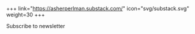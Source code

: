 +++
link="https://asherperlman.substack.com/"
icon="svg/substack.svg"
weight=30
+++

Subscribe to newsletter